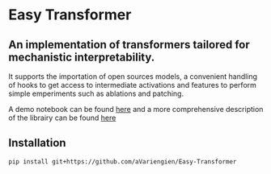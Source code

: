 # Easy Transformer

## An implementation of transformers tailored for mechanistic interpretability.




It supports the importation of open sources models, a convenient handling of hooks 
to get access to intermediate activations and features to perform simple emperiments such as ablations and patching.

A demo notebook can be found [here](https://colab.research.google.com/drive/1MLwJ7P94cizVs2LD8Qwi-vLGSoH-cHxq) and a more comprehensive description of the librairy can be found [here](https://colab.research.google.com/drive/1_tH4PfRSPYuKGnJbhC1NqFesOYuXrir_#scrollTo=zs8juArnyuyB)


## Installation

`pip install git+https://github.com/aVariengien/Easy-Transformer`
